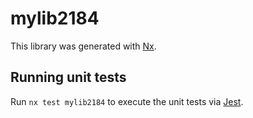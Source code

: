 # mylib2184

This library was generated with [Nx](https://nx.dev).

## Running unit tests

Run `nx test mylib2184` to execute the unit tests via [Jest](https://jestjs.io).
